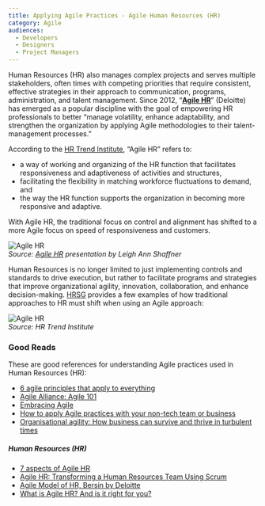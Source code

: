 ```yaml
---
title: Applying Agile Practices - Agile Human Resources (HR)
category: Agile
audiences:
  - Developers
  - Designers
  - Project Managers
---
```


Human Resources (HR) also manages complex projects and serves multiple stakeholders, often times with competing priorities that require consistent, effective strategies in their approach to communication, programs, administration, and talent management. Since 2012, “**[Agile HR](http://www.bersin.com/Lexicon/details.aspx?id=15373)**” (Deloitte) has emerged as a popular discipline with the goal of empowering HR professionals to better “manage volatility, enhance adaptability, and strengthen the organization by applying Agile methodologies to their talent-management processes.”

According to the [HR Trend Institute](https://hrtrendinstitute.com/), “Agile HR” refers to: 
* a way of working and organizing of the HR function that facilitates responsiveness and adaptiveness of activities and structures, 
* facilitating the flexibility in matching workforce fluctuations to demand, and 
* the way the HR function supports the organization in becoming more responsive and adaptive.

With Agile HR, the traditional focus on control and alignment has shifted to a more Agile focus on speed of responsiveness and customers.

<img src="{{ site.baseurl }}/assets/img/guides/New_Rules_HR.png"
  alt="Agile HR"
  class="guide-image">  
*Source: [Agile HR](http://2ivc9q2m0zajpk0cz1zc598z.wpengine.netdna-cdn.com/wp-content/uploads/2016/04/LeighAnnShaffner.pdf) presentation by Leigh Ann Shaffner*

Human Resources is no longer limited to just implementing controls and standards to drive execution, but rather to facilitate programs and strategies that improve organizational agility, innovation, collaboration, and enhance decision-making. [HRSG](http://www.hrsg.ca/what-is-agile-hr-and-is-it-right-for-you/) provides a few examples of how traditional approaches to HR must shift when using an Agile approach:

<img src="{{ site.baseurl }}/assets/img/guides/Agile_HR.png"
  alt="Agile HR"
  class="guide-image">  
*Source: HR Trend Institute*

### Good Reads
These are good references for understanding Agile practices used in Human Resources (HR):
* [6 agile principles that apply to everything](http://www.cio.com/article/2971822/agile-development/6-agile-principles-that-apply-to-everything.html)
* [Agile Alliance: Agile 101](https://www.agilealliance.org/agile101/)
* [Embracing Agile](https://hbr.org/2016/05/embracing-agile)
* [How to apply Agile practices with your non-tech team or business](http://www.techrepublic.com/article/how-to-apply-agile-practices-with-your-non-tech-team-or-business/)
* [Organisational agility: How business can survive and thrive in turbulent times](https://www.emc.com/collateral/leadership/organisational-agility-230309.pdf)

##### Human Resources (HR)
* [7 aspects of Agile HR](https://hrtrendinstitute.com/2015/02/14/7-aspects-of-agile-hr/)
* [Agile HR: Transforming a Human Resources Team Using Scrum](http://www.slideshare.net/seedbox/hr-programspublic?next_slideshow=1)
* [Agile Model of HR, Bersin by Deloitte](https://www.linkedin.com/pulse/agile-model-hr-bersin-deloitte-laurence-romeo)
* [What is Agile HR? And is it right for you?](http://www.hrsg.ca/what-is-agile-hr-and-is-it-right-for-you/)

